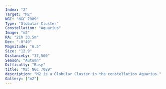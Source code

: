 ```yaml
---
Index: "2"
Target: "M2"
NGC: "NGC 7089"
Type: "Globular Cluster"
Constellation: "Aquarius"
Image: "m2"
RA: "21h 33.5m"
Dec: "-0°49"
Magnitude: "6.5"
Size: "12.9"
DistanceLy: "37,500"
Season: "Autumn"
Difficulty: "Easy"
title: "M2: NGC 7089"
description: "M2 is a Globular Cluster in the constellation Aquarius."
Gallery: ["m2"]
---
```


